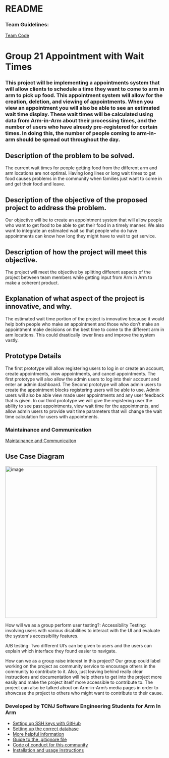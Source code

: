 # README

### Team Guidelines:
[Team Code](https://github.com/TCNJ-SE/ArmInArm-F23/blob/cd8ab52b797cbe58af846f47ced510cdc292da74/src/Team_21_Team_Code.md)



# Group 21 Appointment with Wait Times

### This project will be implementing a appointments system that will allow clients to schedule a time they want to come to arm in arm to pick up food. This appointment system will allow for the creation, deletion, and viewing of appointments. When you view an appointment you will also be able to see an estimated wait time display. These wait times will be calculated using data from Arm-in-Arm about their processing times, and the number of users who have already pre-registered for certain times. In doing this, the number of people coming to arm-in-arm should be spread out throughout the day.

## Description of the problem to be solved. 
The current wait times for people getting food from the different arm and arm locations are not optimal. Having long lines or long wait times to get food causes problems in the community when families just want to come in and get their food and leave. 

## Description of the objective of the proposed project to address the problem.
Our objective will be to create an appointment system that will allow people who want to get food to be able to get their food in a timely manner. We also want to integrate an estimated wait so that people who do have appointments can know how long they might have to wait to get service.

## Description of how the project will meet this objective.
The project will meet the objective by splitting different aspects of the project between team members while getting input from Arm in Arm to make a coherent product.

## Explanation of what aspect of the project is innovative, and why.
The estimated wait time portion of the project is innovative because it would help both people who make an appointment and those who don’t make an appointment make decisions on the best time to come to the different arm in arm locations. This could drastically lower lines and improve the system vastly.

## Prototype Details
The first prototype will allow registering users to log in or create an account, create appointments, view appointments, and cancel appointments. The first prototype will also allow the admin users to log into their account and enter an admin dashboard. The Second prototype will allow admin users to create the appointment blocks registering users will be able to use. Admin users will also be able view made user appointments and any user feedback that is given. In our third prototype we will give the registering user the ability to see past appointments, view wait time for the appointments, and allow admin users to provide wait time parameters that will change the wait time calculation for users with appointments.

### Maintainance and Communication
[Maintainance and Communicaiton](https://github.com/TCNJ-SE/ArmInArm-F23/blob/collab21-final-prototype3/docs/contribute_collab_21.md)

## Use Case Diagram
<img width="481" alt="image" src="https://github.com/TCNJ-SE/ArmInArm-F23/assets/106837490/a2b59f27-03f4-4c78-9c35-fabd8e65ba85">

How will we as a group perform user testing?: 
Accessibility Testing: involving users with various disabilities to interact with the UI and evaluate the system's accessibility features.

A/B testing: Two different UI’s can be given to users and the users can explain which interface they found easier to navigate.

How can we as a group raise interest in this project?
  Our group could label working on the project as community service to encourage others in the community to contribute to it. Also, just leaving behind really clear instructions and documentation will help others to get into the project more easily and make the project itself more accessible to contribute to. The project can also be talked about on Arm-in-Arm’s media pages in order to showcase the project to others who might want to contribute to their cause.
  

### Developed by TCNJ Software Engineering Students for Arm In Arm
  * [Setting up SSH keys with GitHub](docs/Setting_up_SSH_keys_GitHub.md)
  * [Setting up the correct database](docs/SQLite3_to_Postgres_on_Rails.md)
* [More helpful information](docs/More_helpful_info.md)
* [Guide to the .gitignore file](docs/.gitignore_Guide.md)
* [Code of conduct for this community](CODE_OF_CONDUCT.md)
* [Installation and usage instructions](docs/Installation_Guide.md)
